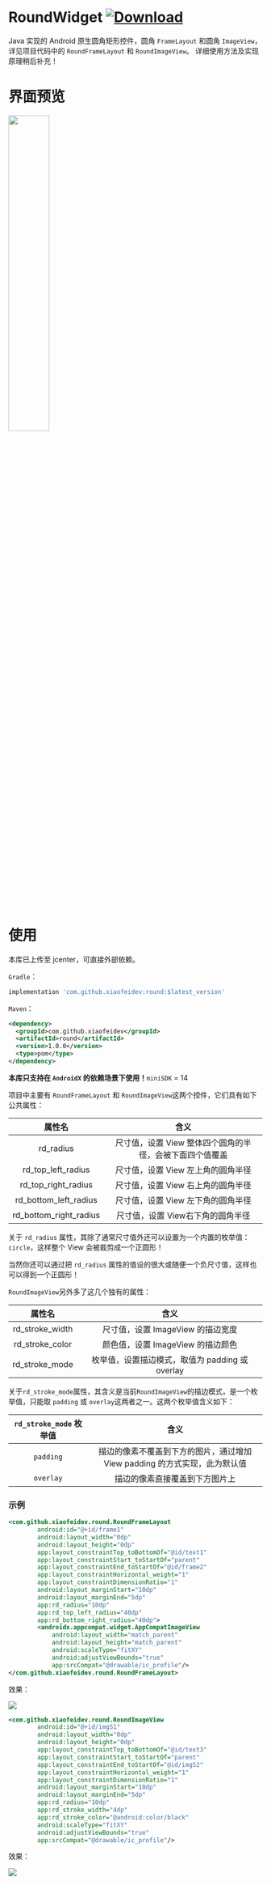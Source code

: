 # RoundWidget [ ![Download](https://api.bintray.com/packages/xiaofei00/xiaofei/RoundWidget/images/download.svg) ](https://bintray.com/xiaofei00/xiaofei/RoundWidget/_latestVersion)
Java 实现的 Android 原生圆角矩形控件，圆角 `FrameLayout` 和圆角 `ImageView`，
详见项目代码中的 `RoundFrameLayout` 和 `RoundImageView`。
详细使用方法及实现原理稍后补充！

# 界面预览

<img src="https://github.com/xiaofei-dev/RoundWidget/blob/master/art/img_shot.jpg" width="40%" height="40%">

# 使用

本库已上传至 jcenter，可直接外部依赖。

`Gradle`：

```groovy
implementation 'com.github.xiaofeidev:round:$latest_version'
```

`Maven`：

```xml
<dependency>
  <groupId>com.github.xiaofeidev</groupId>
  <artifactId>round</artifactId>
  <version>1.0.0</version>
  <type>pom</type>
</dependency>
```

**本库只支持在 `AndroidX` 的依赖场景下使用！**`miniSDK` = 14

项目中主要有  `RoundFrameLayout` 和 `RoundImageView`这两个控件，它们具有如下公共属性：

|         属性名         |                           含义                           |
| :--------------------: | :------------------------------------------------------: |
|       rd_radius        | 尺寸值，设置 View 整体四个圆角的半径，会被下面四个值覆盖 |
|   rd_top_left_radius   |            尺寸值，设置 View 左上角的圆角半径            |
|  rd_top_right_radius   |            尺寸值，设置 View 右上角的圆角半径            |
| rd_bottom_left_radius  |            尺寸值，设置 View 左下角的圆角半径            |
| rd_bottom_right_radius |            尺寸值，设置 View右下角的圆角半径             |

关于 `rd_radius` 属性，其除了通常尺寸值外还可以设置为一个内置的枚举值：`circle`，这样整个 View 会被裁剪成一个正圆形！

当然你还可以通过把 `rd_radius` 属性的值设的很大或随便一个负尺寸值，这样也可以得到一个正圆形！

`RoundImageView`另外多了这几个独有的属性：



|     属性名      |                      含义                       |
| :-------------: | :---------------------------------------------: |
| rd_stroke_width |        尺寸值，设置 ImageView 的描边宽度        |
| rd_stroke_color |        颜色值，设置 ImageView 的描边颜色        |
| rd_stroke_mode  | 枚举值，设置描边模式，取值为 padding 或 overlay |



关于`rd_stroke_mode`属性，其含义是当前`RoundImageView`的描边模式，是一个枚举值，只能取 `padding` 或 `overlay`这两者之一。这两个枚举值含义如下：



| `rd_stroke_mode` 枚举值 |                             含义                             |
| :---------------------: | :----------------------------------------------------------: |
|        `padding`        | 描边的像素不覆盖到下方的图片，通过增加 View padding 的方式实现，此为默认值 |
|        `overlay`         |                描边的像素直接覆盖到下方图片上                |



### 示例

```xml
<com.github.xiaofeidev.round.RoundFrameLayout
        android:id="@+id/frame1"
        android:layout_width="0dp"
        android:layout_height="0dp"
        app:layout_constraintTop_toBottomOf="@id/text1"
        app:layout_constraintStart_toStartOf="parent"
        app:layout_constraintEnd_toStartOf="@id/frame2"
        app:layout_constraintHorizontal_weight="1"
        app:layout_constraintDimensionRatio="1"
        android:layout_marginStart="10dp"
        android:layout_marginEnd="5dp"
        app:rd_radius="10dp"
        app:rd_top_left_radius="40dp"
        app:rd_bottom_right_radius="40dp">
        <androidx.appcompat.widget.AppCompatImageView
            android:layout_width="match_parent"
            android:layout_height="match_parent"
            android:scaleType="fitXY"
            android:adjustViewBounds="true"
            app:srcCompat="@drawable/ic_profile"/>
</com.github.xiaofeidev.round.RoundFrameLayout>
```

效果：

<img src="https://github.com/xiaofei-dev/RoundWidget/blob/master/art/img_shot_frame.jpg">



```xml
<com.github.xiaofeidev.round.RoundImageView
        android:id="@+id/imgS1"
        android:layout_width="0dp"
        android:layout_height="0dp"
        app:layout_constraintTop_toBottomOf="@id/text3"
        app:layout_constraintStart_toStartOf="parent"
        app:layout_constraintEnd_toStartOf="@id/imgS2"
        app:layout_constraintHorizontal_weight="1"
        app:layout_constraintDimensionRatio="1"
        android:layout_marginStart="10dp"
        android:layout_marginEnd="5dp"
        app:rd_radius="10dp"
        app:rd_stroke_width="4dp"
        app:rd_stroke_color="@android:color/black"
        android:scaleType="fitXY"
        android:adjustViewBounds="true"
        app:srcCompat="@drawable/ic_profile"/>
```

效果：

<img src="https://github.com/xiaofei-dev/RoundWidget/blob/master/art/img_shot_image.jpg">
